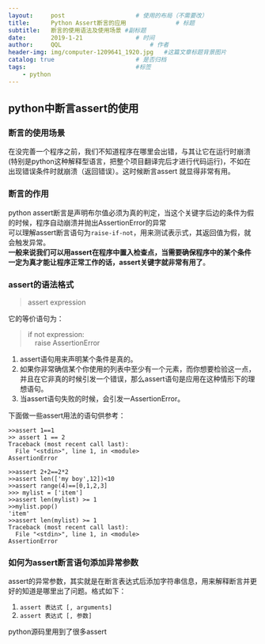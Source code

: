 ```yaml
---
layout:     post   				    # 使用的布局（不需要改）
title:      Python Assert断言的应用 				# 标题 
subtitle:   断言的使用语法及使用场景 #副标题
date:       2019-1-21 				# 时间
author:     QQL 						# 作者
header-img: img/computer-1209641_1920.jpg 	#这篇文章标题背景图片
catalog: true 						# 是否归档
tags:								#标签
    - python
---
```


## python中断言assert的使用

### 断言的使用场景

在没完善一个程序之前，我们不知道程序在哪里会出错，与其让它在运行时崩溃(特别是python这种解释型语言，把整个项目翻译完后才进行代码运行)，不如在出现错误条件时就崩溃（返回错误）。这时候断言assert 就显得非常有用。  

### 断言的作用

python assert断言是声明布尔值必须为真的判定，当这个关键字后边的条件为假的时候，程序自动崩溃并抛出AssertionError的异常  
可以理解assert断言语句为`raise-if-not`，用来测试表示式，其返回值为假，就会触发异常。  
**一般来说我们可以用assert在程序中置入检查点，当需要确保程序中的某个条件一定为真才能让程序正常工作的话，assert关键字就非常有用了**。  

### assert的语法格式

> assert expression

它的等价语句为：  
> if not expression:  
  &emsp;raise AssertionError


1. assert语句用来声明某个条件是真的。
2. 如果你非常确信某个你使用的列表中至少有一个元素，而你想要检验这一点，并且在它非真的时候引发一个错误，那么assert语句是应用在这种情形下的理想语句。
3. 当assert语句失败的时候，会引发一AssertionError。


下面做一些assert用法的语句供参考：  
```
>>assert 1==1
>> assert 1 == 2
Traceback (most recent call last):
  File "<stdin>", line 1, in <module>
AssertionError

>>assert 2+2==2*2
>>assert len(['my boy',12])<10
>>assert range(4)==[0,1,2,3]
>>> mylist = ['item']
>>assert len(mylist) >= 1
>>mylist.pop()
'item'
>>assert len(mylist) >= 1
Traceback (most recent call last):
  File "<stdin>", line 1, in <module>
AssertionError
```  

### 如何为assert断言语句添加异常参数

assert的异常参数，其实就是在断言表达式后添加字符串信息，用来解释断言并更好的知道是哪里出了问题。格式如下：  

1. `assert 表达式 [, arguments]`
2. `assert 表达式 [, 参数]`

python源码里用到了很多assert




